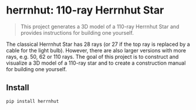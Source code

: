 # herrnhut: 110-ray Herrnhut Star
> This project generates a 3D model of a 110-ray Herrnhut Star and provides instructions for building one yourself.


The classical Herrnhut Star has 28 rays (or 27 if the top ray is replaced by a cable for the light bulb). However, there are also larger versions with more rays, e.g. 50, 62 or 110 rays. The goal of this project is to construct and visualize a 3D model of a 110-ray star and to create a construction manual for building one yourself.

## Install

`pip install herrnhut`
